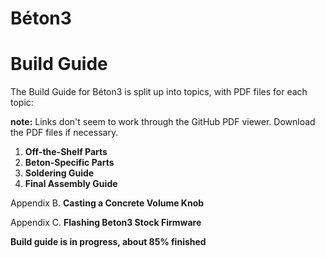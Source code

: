 # Béton3
# Build Guide

The Build Guide for Béton3 is split up into topics, with PDF files for each topic:

**note:** Links don't seem to work through the GitHub PDF viewer.  Download the PDF files if necessary.

1. **Off-the-Shelf Parts**
2. **Beton-Specific Parts**
3. **Soldering Guide**
4. **Final Assembly Guide**

Appendix B. **Casting a Concrete Volume Knob**

Appendix C. **Flashing Beton3 Stock Firmware**

**Build guide is in progress, about 85% finished**
